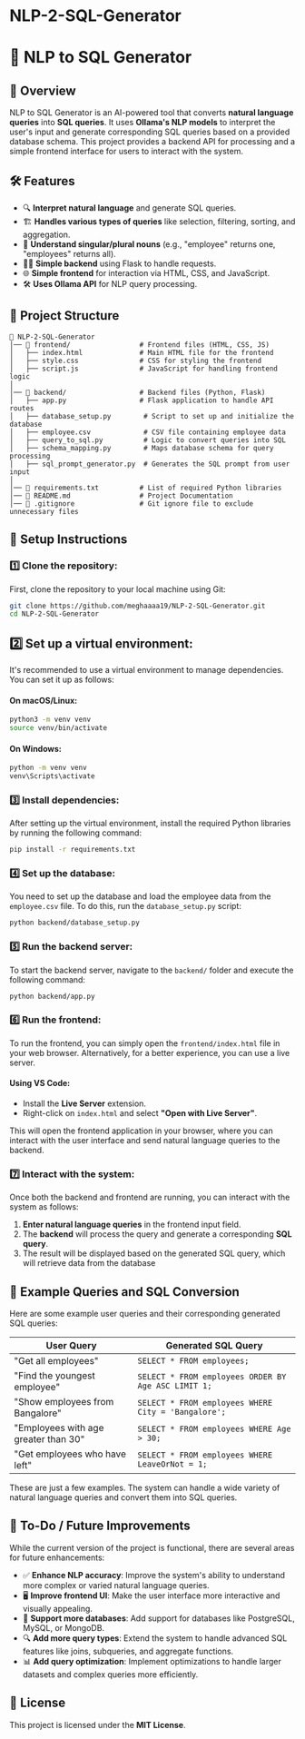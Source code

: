 # NLP-2-SQL-Generator
# 🧠 NLP to SQL Generator

## 🚀 Overview
NLP to SQL Generator is an AI-powered tool that converts **natural language queries** into **SQL queries**. It uses **Ollama's NLP models** to interpret the user's input and generate corresponding SQL queries based on a provided database schema. This project provides a backend API for processing and a simple frontend interface for users to interact with the system.

## 🛠️ Features
- 🔍 **Interpret natural language** and generate SQL queries.
- 🏗️ **Handles various types of queries** like selection, filtering, sorting, and aggregation.
- 🧠 **Understand singular/plural nouns** (e.g., "employee" returns one, "employees" returns all).
- 🧑‍💻 **Simple backend** using Flask to handle requests.
- 🌐 **Simple frontend** for interaction via HTML, CSS, and JavaScript.
- 🛠️ **Uses Ollama API** for NLP query processing.

## 📁 Project Structure
```
📁 NLP-2-SQL-Generator
│── 📁 frontend/                 # Frontend files (HTML, CSS, JS)
│   ├── index.html              # Main HTML file for the frontend
│   ├── style.css               # CSS for styling the frontend
│   ├── script.js               # JavaScript for handling frontend logic
│
│── 📁 backend/                  # Backend files (Python, Flask)
│   ├── app.py                  # Flask application to handle API routes
│   ├── database_setup.py        # Script to set up and initialize the database
│   ├── employee.csv             # CSV file containing employee data
│   ├── query_to_sql.py          # Logic to convert queries into SQL
│   ├── schema_mapping.py        # Maps database schema for query processing
│   ├── sql_prompt_generator.py  # Generates the SQL prompt from user input
│
│── 📄 requirements.txt          # List of required Python libraries
│── 📄 README.md                 # Project Documentation
│── 📄 .gitignore                # Git ignore file to exclude unnecessary files
```

## 🚀 Setup Instructions

### **1️⃣ Clone the repository:**
First, clone the repository to your local machine using Git:
```bash
git clone https://github.com/meghaaaa19/NLP-2-SQL-Generator.git
cd NLP-2-SQL-Generator
```
## **2️⃣ Set up a virtual environment:**
It's recommended to use a virtual environment to manage dependencies. You can set it up as follows:

#### On macOS/Linux:
```bash
python3 -m venv venv
source venv/bin/activate
```
#### On Windows:
```bash
python -m venv venv
venv\Scripts\activate
```

### **3️⃣ Install dependencies:**
After setting up the virtual environment, install the required Python libraries by running the following command:

```bash
pip install -r requirements.txt
```

### **4️⃣ Set up the database:**
You need to set up the database and load the employee data from the `employee.csv` file. To do this, run the `database_setup.py` script:

```bash
python backend/database_setup.py
```

### **5️⃣ Run the backend server:**
To start the backend server, navigate to the `backend/` folder and execute the following command:

```bash
python backend/app.py
```

### **6️⃣ Run the frontend:**
To run the frontend, you can simply open the `frontend/index.html` file in your web browser. Alternatively, for a better experience, you can use a live server.

#### Using VS Code:
- Install the **Live Server** extension.
- Right-click on `index.html` and select **"Open with Live Server"**.

This will open the frontend application in your browser, where you can interact with the user interface and send natural language queries to the backend.

### **7️⃣ Interact with the system:**
Once both the backend and frontend are running, you can interact with the system as follows:

1. **Enter natural language queries** in the frontend input field.
2. The **backend** will process the query and generate a corresponding **SQL query**.
3. The result will be displayed based on the generated SQL query, which will retrieve data from the database

## 🧪 Example Queries and SQL Conversion

Here are some example user queries and their corresponding generated SQL queries:

| **User Query**                    | **Generated SQL Query**                                   |
|-----------------------------------|-----------------------------------------------------------|
| "Get all employees"                | `SELECT * FROM employees;`                                |
| "Find the youngest employee"       | `SELECT * FROM employees ORDER BY Age ASC LIMIT 1;`       |
| "Show employees from Bangalore"    | `SELECT * FROM employees WHERE City = 'Bangalore';`       |
| "Employees with age greater than 30"| `SELECT * FROM employees WHERE Age > 30;`                |
| "Get employees who have left"      | `SELECT * FROM employees WHERE LeaveOrNot = 1;`           |

These are just a few examples. The system can handle a wide variety of natural language queries and convert them into SQL queries.

## 📌 To-Do / Future Improvements
While the current version of the project is functional, there are several areas for future enhancements:

- ✅ **Enhance NLP accuracy**: Improve the system's ability to understand more complex or varied natural language queries.
- 🖥️ **Improve frontend UI**: Make the user interface more interactive and visually appealing.
- 📂 **Support more databases**: Add support for databases like PostgreSQL, MySQL, or MongoDB.
- 🔍 **Add more query types**: Extend the system to handle advanced SQL features like joins, subqueries, and aggregate functions.
- 📊 **Add query optimization**: Implement optimizations to handle larger datasets and complex queries more efficiently.

## 📜 License
This project is licensed under the **MIT License**.


